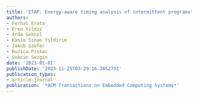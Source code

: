 ```yaml
---
title: 'ETAP: Energy-aware timing analysis of intermittent programs'
authors:
- Ferhat Erata
- Eren Yildiz
- Arda Goknil
- Kasim Sinan Yildirim
- Jakub Szefer
- Ruzica Piskac
- Gokcin Sezgin
date: '2023-01-01'
publishDate: '2023-11-25T03:29:16.305279Z'
publication_types:
- article-journal
publication: '*ACM Transactions on Embedded Computing Systems*'
---
```

